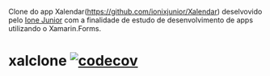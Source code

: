 Clone do app Xalendar(https://github.com/ionixjunior/Xalendar) deselvovido pelo [Ione Junior](https://github.com/ionixjunior) com a finalidade de estudo de desenvolvimento de apps utilizando o Xamarin.Forms.

# xalclone [![codecov](https://codecov.io/gh/mmyama/xalclone/branch/master/graph/badge.svg?token=B8WSVLGL40)](https://codecov.io/gh/mmyama/xalclone)
